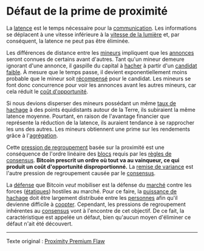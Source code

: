Défaut de la prime de proximité
===============================

La [latence](ch101-glossary.md#latence) est le temps nécessaire pour la [communication](ch101-glossary.md#communication). Les informations se déplacent à une vitesse inférieure à la [vitesse de la lumière](https://fr.wikipedia.org/wiki/Vitesse_de_la_lumi%C3%A8re) et, par conséquent, la latence ne peut pas être éliminée.

Les différences de distance entre les [mineurs](ch101-glossary.md#mineur) impliquent que les [annonces](ch101-glossary.md#annonce) seront connues de certains avant d'autres. Tant qu'un mineur demeure ignorant d'une annonce, il gaspille du capital à [hacher](ch101-glossary.md#hacheuse) à partir d'un [candidat](ch101-glossary.md#candidat) [faible](ch101-glossary.md#faible). À mesure que le temps passe, il devient exponentiellement moins probable que le mineur soit [récompensé](ch101-glossary.md#récompense) pour le candidat. Les mineurs se font donc concurrence pour voir les annonces avant les autres mineurs, car cela réduit le [coût d'opportunité](https://fr.wikipedia.org/wiki/Co%C3%BBt_d%27opportunit%C3%A9).

Si nous devions disperser des mineurs possédant un même [taux de hachage](ch101-glossary.md#taux-de-hachage) à des points équidistants autour de la Terre, ils subiraient la même latence moyenne. Pourtant, en raison de l'avantage financier que représente la réduction de la latence, ils auraient tendance à se rapprocher les uns des autres. Les mineurs obtiennent une prime sur les rendements grâce à l'[agrégation](ch101-glossary.md#agrégation).

Cette [pression de regroupement](ch039-pooling-pressure-risk.md) basée sur la proximité est une conséquence de l'ordre linéaire des [blocs](ch101-glossary.md#bloc) requis par les [règles de consensus](ch101-glossary.md#règles-de-consensus). **Bitcoin prescrit un ordre où tout va au vainqueur, ce qui produit un coût d'opportunité disproportionné.** La [remise de variance](ch037-variance-discount-flaw.md) est l'autre pression de regroupement causée par le [consensus](ch101-glossary.md#consensus).

La [défense](ch004-axiom-of-resistance.md) que Bitcoin *veut* mobiliser est la défense du [marché](ch101-glossary.md#marché) contre les forces ([étatiques](ch101-glossary.md#état)) hostiles au marché. Pour ce faire, la [puissance de hachage](ch101-glossary.md#puissance-de-hachage) doit être largement distribuée entre les [personnes](ch101-glossary.md#personne) afin qu'il devienne difficile à [coopter](ch101-glossary.md#cooptation). Cependant, les pressions de regroupement inhérentes au [consensus](ch101-glossary.md#consensus) vont à l'encontre de cet objectif. De ce fait, la caractéristique est appelée un défaut, bien qu'aucun moyen d'éliminer ce défaut n'ait été découvert.

---

Texte original : [Proximity Premium Flaw](https://github.com/libbitcoin/libbitcoin-system/wiki/Proximity-Premium-Flaw)
